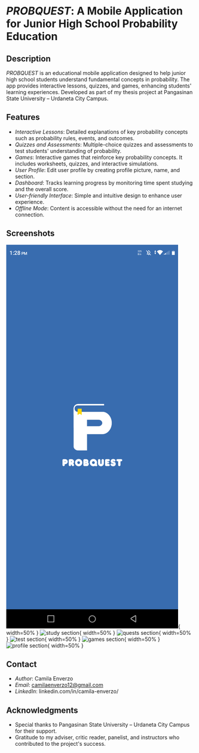 # *PROBQUEST*: A Mobile Application for Junior High School Probability Education

## Description

*PROBQUEST* is an educational mobile application designed to help junior high school students understand fundamental concepts in probability. The app provides interactive lessons, quizzes, and games, enhancing students' learning experiences. Developed as part of my thesis project at Pangasinan State University – Urdaneta City Campus.

## Features

- *Interactive Lessons*: Detailed explanations of key probability concepts such as probability rules, events, and outcomes.
- *Quizzes and Assessments*: Multiple-choice quizzes and assessments to test students' understanding of probability.
- *Games*: Interactive games that reinforce key probability concepts. It includes worksheets, quizzes, and interactive simulations.
- *User Profile*: Edit user profile by creating profile picture, name, and section.
- *Dashboard*: Tracks learning progress by monitoring time spent studying and the overall score.
- *User-friendly Interface*: Simple and intuitive design to enhance user experience.
- *Offline Mode*: Content is accessible without the need for an internet connection.

## Screenshots

![splash screen](images/splash_screen.png){ width=50% } ![study section](study_section.png){ width=50% } ![quests section](quests_section.png){ width=50% } ![test section](test_section.png){ width=50% } ![games section](games_section.png){ width=50% } ![profile section](profile_section.png){ width=50% }

## Contact

- *Author*: Camila Enverzo
- *Email*: camilaenverzo12@gmail.com
- *LinkedIn*: linkedin.com/in/camila-enverzo/
  
## Acknowledgments

- Special thanks to Pangasinan State University – Urdaneta City Campus for their support.
- Gratitude to my adviser, critic reader, panelist, and instructors who contributed to the project's success.
 
